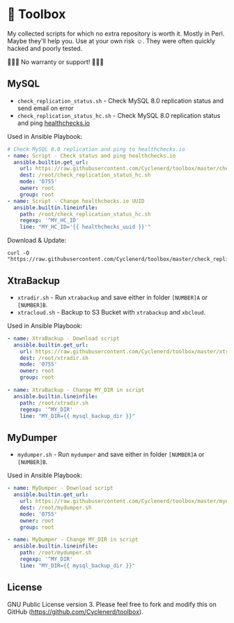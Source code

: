 # 🔧 Toolbox

My collected scripts for which no extra repository is worth it.
Mostly in Perl.
Maybe they'll help you.
Use at your own risk ☺️.
They were often quickly hacked and poorly tested.

🚨🚨🚨 No warranty or support! 🚨🚨🚨

## MySQL

* `check_replication_status.sh` - Check MySQL 8.0 replication status and send email on error
* `check_replication_status_hc.sh` - Check MySQL 8.0 replication status and ping [healthchecks.io](https://healthchecks.io/)

Used in Ansible Playbook:
```yml
# Check MySQL 8.0 replication and ping to healthchecks.io
- name: Script - Check status and ping healthchecks.io
  ansible.builtin.get_url:
    url: https://raw.githubusercontent.com/Cyclenerd/toolbox/master/check_replication_status_hc.sh
    dest: /root/check_replication_status_hc.sh
    mode: '0755'
    owner: root
    group: root
- name: Script - Change healthchecks.io UUID
  ansible.builtin.lineinfile:
    path: /root/check_replication_status_hc.sh
    regexp: '^MY_HC_ID'
    line: "MY_HC_ID='{{ healthchecks_uuid }}'"
```

Download & Update:
```shell
curl -O "https://raw.githubusercontent.com/Cyclenerd/toolbox/master/check_replication_status_hc.sh"
```

## XtraBackup

* `xtradir.sh` - Run `xtrabackup` and save either in folder `[NUMBER]A` or `[NUMBER]B`.
* `xtracloud.sh` - Backup to S3 Bucket with `xtrabackup` and `xbcloud`.

Used in Ansible Playbook:
```yml
- name: XtraBackup - Download script
  ansible.builtin.get_url:
    url: https://raw.githubusercontent.com/Cyclenerd/toolbox/master/xtradir.sh
    dest: /root/xtradir.sh
    mode: '0755'
    owner: root
    group: root

- name: XtraBackup - Change MY_DIR in script
  ansible.builtin.lineinfile:
    path: /root/xtradir.sh
    regexp: '^MY_DIR'
    line: "MY_DIR={{ mysql_backup_dir }}"
```

## MyDumper

* `mydumper.sh` - Run `mydumper` and save either in folder `[NUMBER]A` or `[NUMBER]B`.

Used in Ansible Playbook:
```yml
- name: MyDumper - Download script
  ansible.builtin.get_url:
    url: https://raw.githubusercontent.com/Cyclenerd/toolbox/master/mydumper.sh
    dest: /root/mydumper.sh
    mode: '0755'
    owner: root
    group: root

- name: MyDumper - Change MY_DIR in script
  ansible.builtin.lineinfile:
    path: /root/mydumper.sh
    regexp: '^MY_DIR'
    line: "MY_DIR={{ mysql_backup_dir }}"
```

## License

GNU Public License version 3.
Please feel free to fork and modify this on GitHub (https://github.com/Cyclenerd/toolbox).
